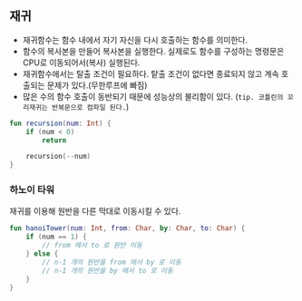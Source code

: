 ## 재귀

- 재귀함수는 함수 내에서 자기 자신을 다시 호출하는 함수를 의미한다.
- 함수의 복사본을 만들어 복사본을 실행한다. 실제로도 함수를 구성하는 명령문은 CPU로 이동되어서(복사) 실행된다.
- 재귀함수에서는 탈출 조건이 필요하다. 탙출 조건이 없다면 종료되지 않고 계속 호출되는 문제가 있다.(무한루프에 빠짐)
- 많은 수의 함수 호출이 동반되기 때문에 성능상의 불리함이 있다. (`tip. 코틀린의 꼬리재귀는 반복문으로 컴파일 된다.`)

```kotlin
fun recursion(num: Int) {
    if (num < 0)
        return

    recursion(--num)
}
```

### 하노이 타워

재귀를 이용해 원반을 다른 막대로 이동시킬 수 있다.

```kotlin
fun hanoiTower(num: Int, from: Char, by: Char, to: Char) {
    if (num == 1) {
        // from 에서 to 로 원반 이동
    } else {
        // n-1 개의 원반을 from 에서 by 로 이동
        // n-1 개의 원반을 by 에서 to 로 이동
    }
}
```
